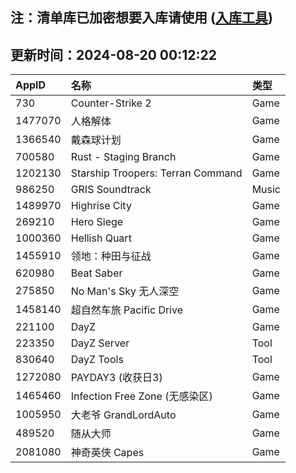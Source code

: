 ## 注：清单库已加密想要入库请使用 ([入库工具](https://github.com/BlankTMing/ManifestAutoUpdate/releases))

## 更新时间：2024-08-20 00:12:22
| AppID | 名称 | 类型  |
| :-------------------- | :----------------------------- | :----------- |
| 730 | Counter-Strike 2| Game |
| 1477070 | 人格解体| Game |
| 1366540 | 戴森球计划| Game |
| 700580 | Rust - Staging Branch| Game |
| 1202130 | Starship Troopers: Terran Command| Game |
| 986250 | GRIS Soundtrack| Music |
| 1489970 | Highrise City| Game |
| 269210 | Hero Siege| Game |
| 1000360 | Hellish Quart| Game |
| 1455910 | 领地：种田与征战| Game |
| 620980 | Beat Saber| Game |
| 275850 | No Man's Sky 无人深空| Game |
| 1458140 | 超自然车旅 Pacific Drive| Game |
| 221100 | DayZ| Game |
| 223350 | DayZ Server| Tool |
| 830640 | DayZ Tools| Tool |
| 1272080 | PAYDAY3 (收获日3)  | Game |
| 1465460 | Infection Free Zone (无感染区)| Game |
| 1005950 | 大老爷 GrandLordAuto| Game |
| 489520 | 随从大师| Game |
| 2081080 | 神奇英侠 Capes| Game |

